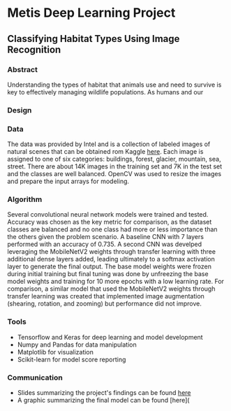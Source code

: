 # Metis Deep Learning Project
## Classifying Habitat Types Using Image Recognition

### Abstract

Understanding the types of habitat that animals use and need to survive is key to effectively managing wildlife populations. As humans and our 

### Design

### Data

The data was provided by Intel and is a collection of labeled images of natural scenes that can be obtained rom Kaggle [here](https://www.kaggle.com/datasets/puneet6060/intel-image-classification?datasetId=111880&sortBy=voteCount). Each image is assigned to one of six categories: buildings, forest, glacier, mountain, sea, street. There are about 14K images in the training set and 7K in the test set and the classes are well balanced. OpenCV was used to resize the images and prepare the input arrays for modeling. 

### Algorithm

Several convolutional neural network models were trained and tested. Accuracy was chosen as the key metric for comparison, as the dataset classes are balanced and no one class had more or less importance than the others given the problem scenario. A baseline CNN with 7 layers performed with an accuracy of 0.735. A second CNN was develped leveraging the MobileNetV2 weights through transfer learning with three additional dense layers added, leading ultimately to a softmax activation layer to generate the final output. The base model weights were frozen during initial training but final tuning was done by unfreezing the base model weights and training for 10 more epochs with a low learning rate. For comparison, a similar model that used the MobileNetV2 weights through transfer learning was created that implemented image augmentation (shearing, rotation, and zooming) but performance did not improve. 

### Tools

- Tensorflow and Keras for deep learning and model development
- Numpy and Pandas for data manipulation
- Matplotlib for visualization
- Scikit-learn for model score reporting

### Communication

- Slides summarizing the project's findings can be found [here](https://github.com/ngoodby/Metis-Deep-Learning-Project/blob/master/deep_learning_slides.pdf)
- A graphic summarizing the final model can be found [here](
